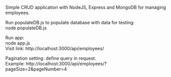 Simple CRUD application with NodeJS, Express and MongoDB for managing employees.

Run populateDB.js to populate database with data for testing: </br>
node populateDB.js

Run app: </br>
node app.js </br>
Visit link: http://localhost:3000/api/employees/

Pagination setting: define query in request. </br>
Example: http://localhost:3000/api/employees/?pageSize=2&pageNumber=4

